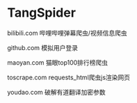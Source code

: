 # TangSpider
bilibili.com 哔哩哔哩弹幕爬虫/视频信息爬虫

github.com 模拟用户登录

maoyan.com 猫眼top100排行榜爬虫

toscrape.com requests_html爬虫js渲染网页

youdao.com 破解有道翻译加密参数
